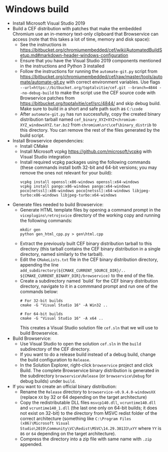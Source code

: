 # Windows build

- Install Microsoft Visual Studio 2019
- Build a CEF distribution with patches that make the embedded Chromium use an in-memory text-only clipboard that Browservice can access (note that this takes a lot of time, memory and disk space):
    - See the instructions in https://bitbucket.org/chromiumembedded/cef/wiki/AutomatedBuildSetup.md#markdown-header-windows-configuration
    - Ensure that you have the Visual Studio 2019 components mentioned in the instructions and Python 3 installed
    - Follow the instructions for running the `automate-git.py` script from https://bitbucket.org/chromiumembedded/cef/raw/master/tools/automate/automate-git.py with correct environment variables. Use flags `--url=https://bitbucket.org/toptalvitie/cef.git --branch=4844 --no-debug-build` to make the script use the CEF source code with Browservice patches from https://bitbucket.org/toptalvitie/cef/src/4844/ and skip debug build. Make sure to build in a short and safe path such as `C:\code`
    - After `automate-git.py` has run successfully, copy the created binary distribution tarball named `cef_binary_XYZ+XYZ+chromium-XYZ_windowsXYZ.tar.bz2` from `chromium\src\cef\binary_distrib` to this directory. You can remove the rest of the files generated by the build script.
- Install Browservice dependencies:
    - Install CMake
    - Install Microsoft vcpkg https://github.com/microsoft/vcpkg with Visual Studio integration
    - Install required vcpkg packages using the following commands (these commands install both 32-bit and 64-bit versions; you may remove the ones not relevant for your build):
        ```
        vcpkg install openssl:x86-windows openssl:x64-windows
        vcpkg install pango:x86-windows pango:x64-windows poco[netssl]:x86-windows poco[netssl]:x64-windows libjpeg-turbo:x86-windows libjpeg-turbo:x64-windows
        ```
- Generate files needed to build Browservice:
    - Generate HTML template files by opening a command prompt in the `viceplugins\retrojsvice` directory of the working copy and running the following commands:
        ```
        mkdir gen
        python gen_html_cpp.py > gen\html.cpp
        ```
    - Extract the previously built CEF binary distribution tarball to this directory (this tarball contains the CEF binary distribution in a single directory, named similarly to the tarball).
    - Edit the `CMakeLists.txt` file in the CEF binary distribution directory, appending the line `add_subdirectory(${CMAKE_CURRENT_SOURCE_DIR}/.. ${CMAKE_CURRENT_BINARY_DIR}/browservice)` to the end of the file.
    - Create a subdirectory named ´build´ for the CEF binary distribution directory, navigate to it in a commmand prompt and run one of the commands below:
        ```
        # For 32-bit builds
        cmake -G "Visual Studio 16" -A Win32 ..

        # For 64-bit builds
        cmake -G "Visual Studio 16" -A x64 ..
        ```
        This creates a Visual Studio solution file `cef.sln` that we will use to build Browservice.
- Build Browservice:
    - Use Visual Studio to open the solution `cef.sln` in the `build` subdirectory of the CEF directory.
    - If you want to do a release build instead of a debug build, change the build configuration to `Release`.
    - In the Solution Explorer, right-click `browservice` project and click Build. The complete Browservice binary distribution is generated in the subdirectory `browservice\Release` (or `browservice\Debug` for debug builds) under `build`.
- If you want to create an official binary distribution:
    - Rename the `Release` directory to `browservice-v0.9.4.0-windowsXX` (replace `XX` by 32 or 64 depending on the target architecture)
    - Copy the redistributable DLL files `msvcp140.dll`, `vcruntime140.dll` and `vcruntime140_1.dll` (the last one only on 64-bit builds; it does not exist on 32-bit) to the directory from MSVC redist folder of the correct architecture (something like `C:\Program Files (x86)\Microsoft Visual Studio\2019\Community\VC\Redist\MSVC\14.29.30133\xYY` where `YY` is `86` or `64` depending on the target architecture).
    - Compress the directory into a zip file with same name with `.zip` appended.
